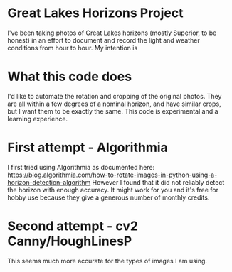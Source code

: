 # Great Lakes Horizons Project

I've been taking photos of Great Lakes horizons (mostly Superior, to be honest) in an effort to document and record the light and weather conditions from hour to hour. My intention is 

# What this code does

I'd like to automate the rotation and cropping of the original photos. They are all within a few degrees of a nominal horizon, and have similar crops, but I want them to be exactly the same. This code is experimental and a learning experience.

# First attempt - Algorithmia

I first tried using Algorithmia as documented here: https://blog.algorithmia.com/how-to-rotate-images-in-python-using-a-horizon-detection-algorithm
However I found that it did not reliably detect the horizon with enough accuracy. It might work for you and it's free for hobby use because they give a generous number of monthly credits.

# Second attempt - cv2 Canny/HoughLinesP

This seems much more accurate for the types of images I am using.
